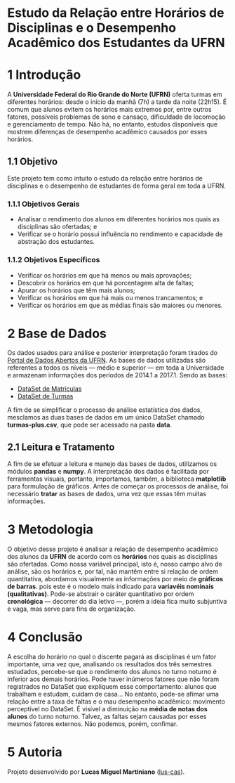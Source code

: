 # Estudo da Relação entre Horários de Disciplinas e o Desempenho Acadêmico dos Estudantes da UFRN

# 1 Introdução
A **Universidade Federal do Rio Grande do Norte (UFRN)** oferta turmas em diferentes horários: desde o início da manhã (7h) a tarde da noite (22h15). É comum que alunos evitem os horários mais extremos por, entre outros fatores, possíveis problemas de sono e cansaço, dificuldade de locomoção e gerenciamento de tempo. Não há, no entanto, estudos disponíveis que mostrem diferenças de desempenho acadêmico causados por esses horários.

## 1.1 Objetivo
Este projeto tem como intuito o estudo da relação entre horários de disciplinas e o desempenho de estudantes de forma geral em toda a UFRN.

### 1.1.1 Objetivos Gerais

* Analisar o rendimento dos alunos em diferentes horários nos quais as disciplinas são ofertadas; e
* Verificar se o horário possui influência no rendimento e capacidade de abstração dos estudantes.

### 1.1.2 Objetivos Específicos

* Verificar os horários em que há menos ou mais aprovações;
* Descobrir os horários em que há porcentagem alta de faltas;
* Apurar os horários que têm mais alunos;
* Verificar os horários em que há mais ou menos trancamentos; e
* Verificar os horários em que as médias finais são maiores ou menores.

# 2 Base de Dados

Os dados usados para análise e posterior interpretação foram tirados do  [Portal de Dados Abertos da UFRN](http://dados.ufrn.br/). As bases de dados utilizadas são referentes a todos os níveis — médio e superior — em toda a Universidade e armazenam informações dos períodos de 2014.1 a 2017.1. Sendo as bases:

* [DataSet de Matrículas](http://dados.ufrn.br/dataset/matriculas-componentes)
* [DataSet de Turmas](http://dados.ufrn.br/dataset/turmas)

A fim de se simplificar o processo de análise estatística dos dados, mesclamos as duas bases de dados em um único DataSet chamado **turmas-plus.csv**, que pode ser acessado na pasta **data**.

## 2.1 Leitura e Tratamento
A fim de se efetuar a leitura e manejo das bases de dados, utilizamos os módulos **pandas** e **numpy**. A interpretação dos dados é facilitada por ferramentas visuais, portanto, importamos, também, a biblioteca **matplotlib** para formulação de gráficos. Antes de começar os processos de análise, foi necessário **tratar** as bases de dados, uma vez que essas têm muitas informações.

# 3 Metodologia
O objetivo desse projeto é analisar a relação de desempenho acadêmico dos alunos da **UFRN** de acordo com os **horários** nos quais as disciplinas são ofertadas. Como nossa variável principal, isto é, nosso campo alvo de análise, são os horários e, por tal, não mantêm entre si relação de ordem quantitativa, abordamos visualmente as informações por meio de **gráficos de barras**. pois este é o modelo mais indicado para **variavéis nominais (qualitativas)**. Pode-se abstrair o caráter quantitativo por ordem **cronológica** — decorrer do dia letivo —, porém a ideia fica muito subjuntiva e vaga, mas serve para fins de organização.

# 4 Conclusão
A escolha do horário no qual o discente pagará as disciplinas é um fator importante, uma vez que, analisando os resultados dos três semestres estudados, percebe-se que o rendimento dos alunos no turno noturno é inferior aos demais horários. Pode haver inúmeros fatores que não foram registrados no DataSet que expliquem esse comportamento: alunos que trabalham e estudam, cuidam de casa... No entanto, pode-se afimar uma relação entre a taxa de faltas e o mau desempenho acadêmico: movimento perceptível no DataSet. É visível a diminuição na **média de notas dos alunos** do turno noturno. Talvez, as faltas sejam causadas por esses mesmos fatores externos. Não podemos, porém, confimar.

# 5 Autoria
Projeto desenvolvido por **Lucas Miguel Martiniano** ([lus-cas](https://github.com/lus-cas)).
